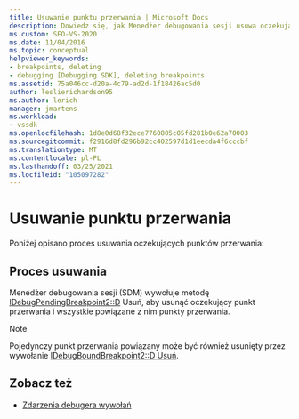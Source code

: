```yaml
---
title: Usuwanie punktu przerwania | Microsoft Docs
description: Dowiedz się, jak Menedżer debugowania sesji usuwa oczekujący punkt przerwania i wszystkie powiązane punkty przerwania powiązane z nim, gdy zostanie usunięty oczekujący punkt przerwania.
ms.custom: SEO-VS-2020
ms.date: 11/04/2016
ms.topic: conceptual
helpviewer_keywords:
- breakpoints, deleting
- debugging [Debugging SDK], deleting breakpoints
ms.assetid: 75a046cc-d20a-4c79-ad2d-1f18426ac5d0
author: leslierichardson95
ms.author: lerich
manager: jmartens
ms.workload:
- vssdk
ms.openlocfilehash: 1d8e0d68f32ece7760805c05fd281b0e62a70003
ms.sourcegitcommit: f2916d8fd296b92cc402597d1d1eecda4f6cccbf
ms.translationtype: MT
ms.contentlocale: pl-PL
ms.lasthandoff: 03/25/2021
ms.locfileid: "105097282"
---
```

# <a name="deleting-a-breakpoint"></a>Usuwanie punktu przerwania
Poniżej opisano proces usuwania oczekujących punktów przerwania:

## <a name="deletion-process"></a>Proces usuwania
 Menedżer debugowania sesji (SDM) wywołuje metodę [IDebugPendingBreakpoint2::D](../../extensibility/debugger/reference/idebugpendingbreakpoint2-delete.md) Usuń, aby usunąć oczekujący punkt przerwania i wszystkie powiązane z nim punkty przerwania.

> [!NOTE]
> Pojedynczy punkt przerwania powiązany może być również usunięty przez wywołanie [IDebugBoundBreakpoint2::D Usuń](../../extensibility/debugger/reference/idebugboundbreakpoint2-delete.md).

## <a name="see-also"></a>Zobacz też
- [Zdarzenia debugera wywołań](../../extensibility/debugger/calling-debugger-events.md)
